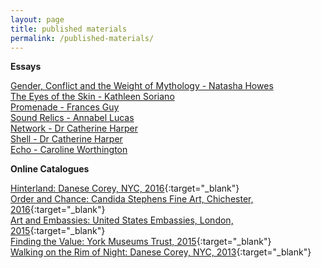 ```yaml
---
layout: page
title: published materials
permalink: /published-materials/
---
```



**Essays**

[Gender, Conflict and the Weight of Mythology - Natasha Howes](/published-materials/gender-conflict-weight-of-mythology)  
[The Eyes of the Skin - Kathleen Soriano](/published-materials/eyes-of-the-skin)  
[Promenade - Frances Guy](/published-materials/promenade)  
[Sound Relics - Annabel Lucas](/published-materials/sound-relics)  
[Network - Dr Catherine Harper](/published-materials/network)  
[Shell - Dr Catherine Harper](/published-materials/shell)  
[Echo - Caroline Worthington](/published-materials/echo)  

**Online Catalogues**

[Hinterland: Danese Corey, NYC, 2016](https://issuu.com/danesecorey/docs/macmurray_catalogue/1){:target="_blank"}  
[Order and Chance: Candida Stephens Fine Art, Chichester, 2016](https://issuu.com/candidastevensfineart/docs/inside_artwork){:target="_blank"}  
[Art and Embassies: United States Embassies, London, 2015](/pdfs/art-in-embassies.pdf){:target="_blank"}  
[Finding the Value: York Museums Trust, 2015](http://eprints.lincoln.ac.uk/14542/1/17519%20YMT%20Finding%20the%20Value%20Show%20Catalogue-1.pdf){:target="_blank"}  
[Walking on the Rim of Night: Danese Corey, NYC, 2013](http://www.blurb.co.uk/b/4662553-susie-macmurray){:target="_blank"}  
